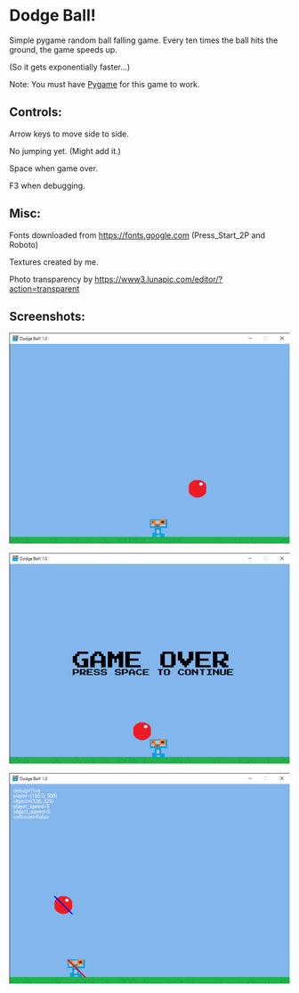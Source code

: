 # Dodge Ball!

Simple pygame random ball falling game. Every ten times the ball hits the ground, the game speeds up.

(So it gets exponentially faster...)

Note: You must have [Pygame](https://www.pygame.org/news "pygame") for this game to work.

## Controls:

Arrow keys to move side to side.

No jumping yet. (Might add it.)

Space when game over.

F3 when debugging.

## Misc:

Fonts downloaded from <https://fonts.google.com> (Press_Start_2P and Roboto)

Textures created by me.

Photo transparency by <https://www3.lunapic.com/editor/?action=transparent>

## Screenshots:

![normal](https://raw.githubusercontent.com/heroescraft/Dodge_Ball/main/screenshots/normal.png "normal")

![gameover](https://raw.githubusercontent.com/heroescraft/Dodge_Ball/main/screenshots/gameover.png "gameover")

![debug](https://raw.githubusercontent.com/heroescraft/Dodge_Ball/main/screenshots/debug.png "debug")
